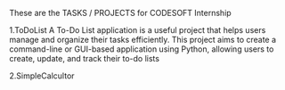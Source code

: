 These are the TASKS / PROJECTS for CODESOFT Internship 

1.ToDoList
    A To-Do List application is a useful project that helps users manage and organize their tasks efficiently. This project aims to create a command-line or GUI-based application using Python, allowing users to create, update, and track their to-do lists

2.SimpleCalcultor
    
